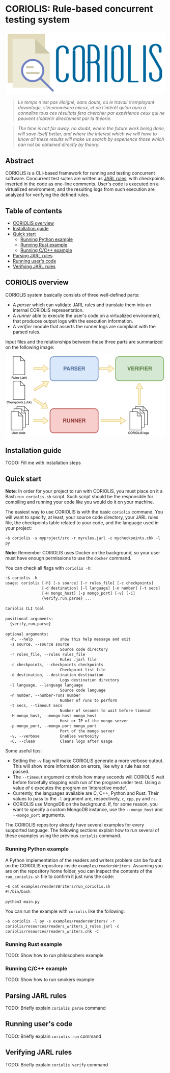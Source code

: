 # CORIOLIS: Rule-based concurrent testing system

![](docs/coriolis_logo.png)

> _Le temps n'est pas éloigné, sans doute, où le travail s'employant davantage, s’économisera mieux, et où l’intérêt qu’on aura à connaître tous ces résultats fera chercher par expérience ceux qui ne peuvent s’obtenir directement par la théorie._

> _The time is not far away, no doubt, where the future work being done, will save itself better, and where the interest which we will have to know all these results will make us search by experience those which can not be obtained directly by theory._


## Abstract

CORIOLIS is a CLI-based framework for running and testing concurrent software. Concurrent test suites are written as [JARL rules](docs/jarl_spec.md), with checkpoints inserted in the code as one-line comments. User's code is executed on a virtualized environment, and the resulting logs from such execution are analyzed for verifying the defined rules.  

## Table of contents

- [CORIOLIS overview](#coriolis-overview)
- [Installation guide](#installation-guide)
- [Quick start](#quick-start)
  - [Running Python example](#running-python-example)
  - [Running Rust example](#running-rust-example)
  - [Running C/C++ example](#running-cc-example)
- [Parsing JARL rules](#parsing-jarl-rules)
- [Running user's code](#running-users-code)
- [Verifying JARL rules](#verifying-jarl-rules)

## CORIOLIS overview

CORIOLIS system basically consists of three well-defined parts: 

- A _parser_ which can validate JARL rules and translate them into an internal CORIOLIS representation.
- A _runner_ able to execute the user's code on a virtualized environment, that produces output logs with the execution information.
-  A _verifier_ module that asserts the runner logs are compliant with the parsed rules.

Input files and the relationships between these three parts are summarized on the following image: 

![](docs/coriolis_arch_v2.png)

## Installation guide

TODO: Fill me with installation steps

## Quick start

**Note**: In order for your project to run with CORIOLIS, you must place on it a Bash `run_coriolis.sh` script. Such script should be the responsible for compiling and running your code like you would do it on your machine.

The easiest way to use CORIOLIS is with the basic `coriolis` command. You will want to specify, at least, your source code directory, your JARL rules file, the checkpoints table related to your code, and the language used in your project: 

```
~$ coriolis -s myproject/src -r myrules.jarl -c mycheckpoints.chk -l py
```

**Note**: Remember CORIOLIS uses Docker on the background, so your user must have enough permissions to use the `docker` command.

You can check all flags with `coriolis -h`:

```
~$ coriolis -h
usage: coriolis [-h] [-s source] [-r rules_file] [-c checkpoints]
                [-d destination] [-l language] [-n number] [-t secs]
                [-H mongo_host] [-p mongo_port] [-v] [-C]
                {verify,run,parse} ...

Coriolis CLI tool

positional arguments:
  {verify,run,parse}

optional arguments:
  -h, --help            show this help message and exit
  -s source, --source source
                        Source code directory
  -r rules_file, --rules rules_file
                        Rules .jarl file
  -c checkpoints, --checkpoints checkpoints
                        Checkpoint list file
  -d destination, --destination destination
                        Logs destination directory
  -l language, --language language
                        Source code language
  -n number, --number-runs number
                        Number of runs to perform
  -t secs, --timeout secs
                        Number of seconds to wait before timeout
  -H mongo_host, --mongo-host mongo_host
                        Host or IP of the mongo server
  -p mongo_port, --mongo-port mongo_port
                        Port of the mongo server
  -v, --verbose         Enables verbosity
  -C, --clean           Cleans logs after usage
```

Some useful tips:

- Setting the `-v` flag will make CORIOLIS generate a more verbose output. This will show more information on errors, like why a rule has not passed.
- The `--timeout` argument controls how many seconds will CORIOLIS wait before forcefully stopping each run of the program under test. Using a value of `0` executes the program on 'interactive mode'.
-  Currently, the languages available are C, C++, Python and Rust. Their values to pass to the `-l` argument are, respectively, `c`, `cpp`, `py` and `rs`.
- CORIOLIS use MongoDB on the background. If, for some reason, you want to specify a custom MongoDB instance, use the `--mongo_host` and `--mongo_port` arguments.

The CORIOLIS repository already have several examples for every supported language. The following sections explain how to run several of these examples using the previous `coriolis` command.

### Running Python example

A Python implementation of the readers and writers problem can be found on the CORIOLIS repository inside `examples/readersWriters`. Assuming you are on the repository home folder, you can inspect the contents of the `run_coriolis.sh` file to confirm it just runs the code:

```
~$ cat examples/readersWriters/run_coriolis.sh
#!/bin/bash

python3 main.py
```

You can run the example with `coriolis` like the following:

```
~$ coriolis -l py -s examples/readersWriters/ -r coriolis/resources/readers_writers_1_rules.jarl -c coriolis/resources/readers_writers.chk -C
```

### Running Rust example

TODO: Show how to run philosophers example

### Running C/C++ example

TODO: Show how to run smokers example

## Parsing JARL rules

TODO: Briefly explain `coriolis parse` command

## Running user's code

TODO: Briefly explain `coriolis run` command

## Verifying JARL rules

TODO: Briefly explain `coriolis verify` command

